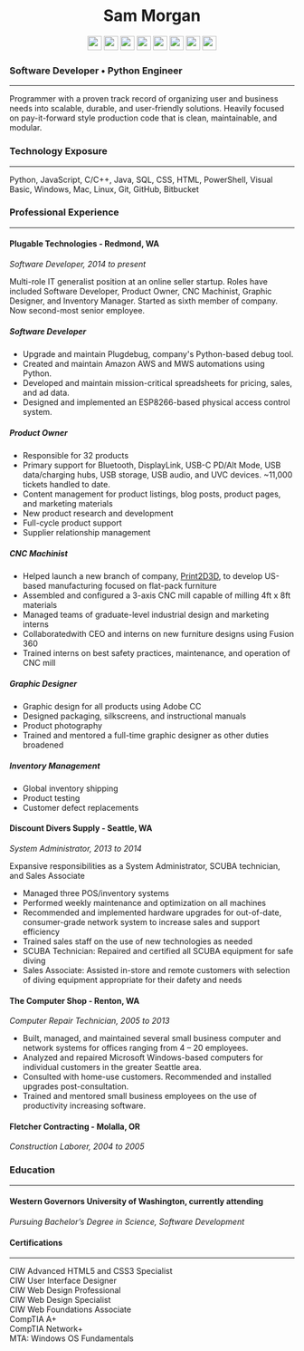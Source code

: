 <h1 align="center">Sam Morgan</h1>

<p align="center">
    <a href="tel:+13605605686"><img src="https://raw.githubusercontent.com/samamorgan/resume/master/svg/telephone.svg?sanitize=true" width="25" height="25"></a>
    <a href="mailto:sam@samamorgan.com"><img src="https://raw.githubusercontent.com/samamorgan/resume/master/svg/email.svg?sanitize=true" width="25" height="25"></a>
    <a href="https://linkedin.com/in/sam-a-morgan"><img src="https://raw.githubusercontent.com/samamorgan/resume/master/svg/linkedin.svg?sanitize=true" width="25" height="25"></a>
    <a href="https://github.com/samamorgan"><img src="https://raw.githubusercontent.com/samamorgan/resume/master/svg/github.svg?sanitize=true" width="25" height="25"></a>
    <a href="https://stackoverflow.com/users/4881095/"><img src="https://raw.githubusercontent.com/samamorgan/resume/master/svg/stackoverflow.svg?sanitize=true" width="25" height="25"></a>
    <a href="https://bitbucket.org/%7Bc013ad60-23b6-40a8-a220-78f4663048b5%7D/"><img src="https://raw.githubusercontent.com/samamorgan/resume/master/svg/bitbucket.svg?sanitize=true" width="25" height="25"></a>
    <a href="https://reddit.com/u/samamorgan"><img src="https://raw.githubusercontent.com/samamorgan/resume/master/svg/reddit.svg?sanitize=true" width="25" height="25"></a>
    <a href="https://twitter.com/samamorgan1"><img src="https://raw.githubusercontent.com/samamorgan/resume/master/svg/twitter.svg?sanitize=true" width="25" height="25"></a>
</p>

### Software Developer • Python Engineer

---

Programmer with a proven track record of organizing user and business needs into scalable, durable, and user-friendly solutions. Heavily focused on pay-it-forward style production code that is clean, maintainable, and modular.

### Technology Exposure

---

Python, JavaScript, C/C++, Java, SQL, CSS, HTML, PowerShell, Visual Basic, Windows, Mac,
Linux, Git, GitHub, Bitbucket

### Professional Experience

---

#### Plugable Technologies - Redmond, WA

_Software Developer, 2014 to present_

Multi-role IT generalist position at an online seller startup. Roles have included Software Developer, Product Owner, CNC Machinist, Graphic Designer, and Inventory Manager. Started as sixth member of company. Now second-most senior employee.

##### Software Developer

- Upgrade and maintain Plugdebug, company's Python-based debug tool.
- Created and maintain Amazon AWS and MWS automations using Python.
- Developed and maintain mission-critical spreadsheets for pricing, sales, and ad data.
- Designed and implemented an ESP8266-based physical access control system.

##### Product Owner

- Responsible for 32 products
- Primary support for Bluetooth, DisplayLink, USB-C PD/Alt Mode, USB data/charging hubs, USB storage, USB audio, and UVC devices. ~11,000 tickets handled to date.
- Content management for product listings, blog posts, product pages, and marketing materials
- New product research and development
- Full-cycle product support
- Supplier relationship management

##### CNC Machinist

- Helped launch a new branch of company, [Print2D3D](https://www.print2d3d.com/), to develop US-based manufacturing focused on flat-pack furniture
- Assembled and configured a 3-axis CNC mill capable of milling 4ft x 8ft materials
- Managed teams of graduate-level industrial design and marketing interns
- Collaboratedwith CEO and interns on new furniture designs using Fusion 360
- Trained interns on best safety practices, maintenance, and operation of CNC mill

##### Graphic Designer

- Graphic design for all products using Adobe CC
- Designed packaging, silkscreens, and instructional manuals
- Product photography
- Trained and mentored a full-time graphic designer as other duties broadened

##### Inventory Management

- Global inventory shipping
- Product testing
- Customer defect replacements

#### Discount Divers Supply - Seattle, WA

_System Administrator, 2013 to 2014_

Expansive responsibilities as a System Administrator, SCUBA technician, and Sales Associate

- Managed three POS/inventory systems
- Performed weekly maintenance and optimization on all machines
- Recommended and implemented hardware upgrades for out-of-date, consumer-grade network system to increase sales and support efficiency
- Trained sales staff on the use of new technologies as needed
- SCUBA Technician: Repaired and certified all SCUBA equipment for safe diving
- Sales Associate: Assisted in-store and remote customers with selection of diving equipment appropriate for their dafety and needs

#### The Computer Shop - Renton, WA

_Computer Repair Technician, 2005 to 2013_

- Built, managed, and maintained several small business computer and network systems for offices ranging from 4 – 20 employees.
- Analyzed and repaired Microsoft Windows-based computers for individual customers in the greater Seattle area.
- Consulted with home-use customers. Recommended and installed upgrades post-consultation.
- Trained and mentored small business employees on the use of productivity increasing software.

#### Fletcher Contracting - Molalla, OR

_Construction Laborer, 2004 to 2005_

### Education

---

#### Western Governors University of Washington, currently attending

_Pursuing Bachelor’s Degree in Science, Software Development_

#### Certifications

---

CIW Advanced HTML5 and CSS3 Specialist<br>
CIW User Interface Designer<br>
CIW Web Design Professional<br>
CIW Web Design Specialist<br>
CIW Web Foundations Associate<br>
CompTIA A+<br>
CompTIA Network+<br>
MTA: Windows OS Fundamentals<br>
